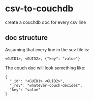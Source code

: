 

# csv-to-couchdb
create a couchdb doc for every csv line

## doc structure 
Assuming that every line in the scv file is: 
```
<GUID1>, <GUID2>, {"key": "value"}
```

The couch doc will look something like:
```
{
  "_id": "<GUID1>_<GUID2>",
  "_rev": "whatever-couch-decides",
  "key": "value"
}
```
